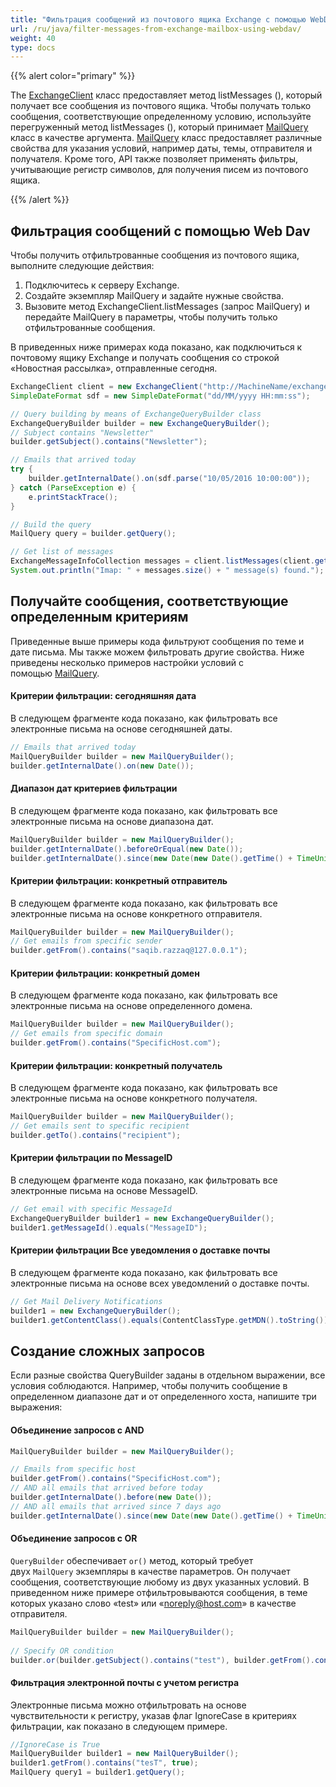 ```yaml
---
title: "Фильтрация сообщений из почтового ящика Exchange с помощью WebDAV"
url: /ru/java/filter-messages-from-exchange-mailbox-using-webdav/
weight: 40
type: docs
---
```


{{% alert color="primary" %}}

The [ExchangeClient](http://www.aspose.com/api/java/email/com.aspose.email/classes/ExchangeClient) класс предоставляет метод listMessages (), который получает все сообщения из почтового ящика. Чтобы получать только сообщения, соответствующие определенному условию, используйте перегруженный метод listMessages (), который принимает [MailQuery](http://www.aspose.com/api/java/email/com.aspose.email/classes/MailQuery) класс в качестве аргумента. [MailQuery](http://www.aspose.com/api/java/email/com.aspose.email/classes/MailQuery) класс предоставляет различные свойства для указания условий, например даты, темы, отправителя и получателя. Кроме того, API также позволяет применять фильтры, учитывающие регистр символов, для получения писем из почтового ящика.

{{% /alert %}}
## **Фильтрация сообщений с помощью Web Dav**
Чтобы получить отфильтрованные сообщения из почтового ящика, выполните следующие действия:

1. Подключитесь к серверу Exchange.
1. Создайте экземпляр MailQuery и задайте нужные свойства.
1. Вызовите метод ExchangeClient.listMessages (запрос MailQuery) и передайте MailQuery в параметры, чтобы получить только отфильтрованные сообщения.

В приведенных ниже примерах кода показано, как подключиться к почтовому ящику Exchange и получать сообщения со строкой «Новостная рассылка», отправленные сегодня.


~~~Java
ExchangeClient client = new ExchangeClient("http://MachineName/exchange/Username", "username", "password", "domain");
SimpleDateFormat sdf = new SimpleDateFormat("dd/MM/yyyy HH:mm:ss");

// Query building by means of ExchangeQueryBuilder class
ExchangeQueryBuilder builder = new ExchangeQueryBuilder();
// Subject contains "Newsletter"
builder.getSubject().contains("Newsletter");

// Emails that arrived today
try {
	builder.getInternalDate().on(sdf.parse("10/05/2016 10:00:00"));
} catch (ParseException e) {
	e.printStackTrace();
}

// Build the query
MailQuery query = builder.getQuery();

// Get list of messages
ExchangeMessageInfoCollection messages = client.listMessages(client.getMailboxInfo().getInboxUri(), query, false);
System.out.println("Imap: " + messages.size() + " message(s) found.");
~~~
## **Получайте сообщения, соответствующие определенным критериям**
Приведенные выше примеры кода фильтруют сообщения по теме и дате письма. Мы также можем фильтровать другие свойства. Ниже приведены несколько примеров настройки условий с помощью [MailQuery](http://www.aspose.com/api/java/email/com.aspose.email/classes/MailQuery).
#### **Критерии фильтрации: сегодняшняя дата**
В следующем фрагменте кода показано, как фильтровать все электронные письма на основе сегодняшней даты.


~~~Java
// Emails that arrived today
MailQueryBuilder builder = new MailQueryBuilder();
builder.getInternalDate().on(new Date());
~~~
#### **Диапазон дат критериев фильтрации**
В следующем фрагменте кода показано, как фильтровать все электронные письма на основе диапазона дат.


~~~Java
MailQueryBuilder builder = new MailQueryBuilder();
builder.getInternalDate().beforeOrEqual(new Date());
builder.getInternalDate().since(new Date(new Date().getTime() + TimeUnit.DAYS.toDays(1)));
~~~
#### **Критерии фильтрации: конкретный отправитель**
В следующем фрагменте кода показано, как фильтровать все электронные письма на основе конкретного отправителя.


~~~Java
MailQueryBuilder builder = new MailQueryBuilder();
// Get emails from specific sender
builder.getFrom().contains("saqib.razzaq@127.0.0.1");
~~~
#### **Критерии фильтрации: конкретный домен**
В следующем фрагменте кода показано, как фильтровать все электронные письма на основе определенного домена.


~~~Java
MailQueryBuilder builder = new MailQueryBuilder();
// Get emails from specific domain
builder.getFrom().contains("SpecificHost.com");
~~~
#### **Критерии фильтрации: конкретный получатель**
В следующем фрагменте кода показано, как фильтровать все электронные письма на основе конкретного получателя.


~~~Java
MailQueryBuilder builder = new MailQueryBuilder();
// Get emails sent to specific recipient
builder.getTo().contains("recipient");
~~~
#### **Критерии фильтрации по MessageID**
В следующем фрагменте кода показано, как фильтровать все электронные письма на основе MessageID.


~~~Java
// Get email with specific MessageId
ExchangeQueryBuilder builder1 = new ExchangeQueryBuilder();
builder1.getMessageId().equals("MessageID");
~~~
#### **Критерии фильтрации Все уведомления о доставке почты**
В следующем фрагменте кода показано, как фильтровать все электронные письма на основе всех уведомлений о доставке почты.


~~~Java
// Get Mail Delivery Notifications
builder1 = new ExchangeQueryBuilder();
builder1.getContentClass().equals(ContentClassType.getMDN().toString());
~~~
## **Создание сложных запросов**
Если разные свойства QueryBuilder заданы в отдельном выражении, все условия соблюдаются. Например, чтобы получить сообщение в определенном диапазоне дат и от определенного хоста, напишите три выражения:
#### **Объединение запросов с AND**


~~~Java
MailQueryBuilder builder = new MailQueryBuilder();

// Emails from specific host
builder.getFrom().contains("SpecificHost.com");
// AND all emails that arrived before today
builder.getInternalDate().before(new Date());
// AND all emails that arrived since 7 days ago
builder.getInternalDate().since(new Date(new Date().getTime() + TimeUnit.DAYS.toDays(-7)));
~~~
#### **Объединение запросов с OR**

`QueryBuilder` обеспечивает `or()` метод, который требует двух `MailQuery` экземпляры в качестве параметров. Он получает сообщения, соответствующие любому из двух указанных условий. В приведенном ниже примере отфильтровываются сообщения, в теме которых указано слово «test» или «noreply@host.com» в качестве отправителя.


~~~Java
MailQueryBuilder builder = new MailQueryBuilder();
		
// Specify OR condition
builder.or(builder.getSubject().contains("test"), builder.getFrom().contains("noreply@host.com"));
~~~
#### **Фильтрация электронной почты с учетом регистра**
Электронные письма можно отфильтровать на основе чувствительности к регистру, указав флаг IgnoreCase в критериях фильтрации, как показано в следующем примере.


~~~Java
//IgnoreCase is True
MailQueryBuilder builder1 = new MailQueryBuilder();
builder1.getFrom().contains("tesT", true);
MailQuery query1 = builder1.getQuery();
~~~
